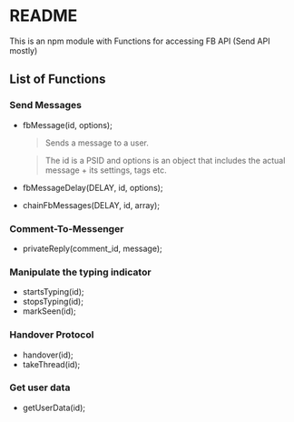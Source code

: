 # README #

This is an npm module with Functions for accessing FB API (Send API mostly)

## List of Functions ##

### Send Messages ###
* fbMessage(id, options);
  > Sends a message to a user.
  
  > The id is a PSID and options is an object that includes the actual message + its settings, tags etc.

* fbMessageDelay(DELAY, id, options);
* chainFbMessages(DELAY, id, array);

### Comment-To-Messenger ###
* privateReply(comment_id, message);

### Manipulate the typing indicator ###
* startsTyping(id);
* stopsTyping(id);
* markSeen(id);

### Handover Protocol ###
* handover(id);
* takeThread(id);

### Get user data ###
* getUserData(id);

